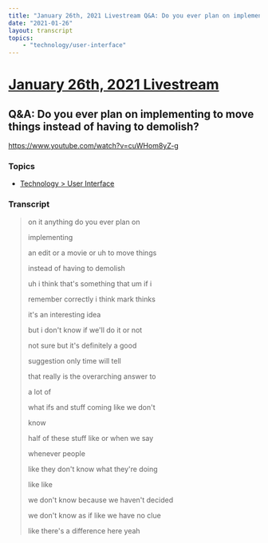 ```yaml
---
title: "January 26th, 2021 Livestream Q&A: Do you ever plan on implementing to move things instead of having to demolish?"
date: "2021-01-26"
layout: transcript
topics:
    - "technology/user-interface"
---
```

# [January 26th, 2021 Livestream](../2021-01-26.md)
## Q&A: Do you ever plan on implementing to move things instead of having to demolish?
https://www.youtube.com/watch?v=cuWHom8yZ-g

### Topics
* [Technology > User Interface](../topics/technology/user-interface.md)

### Transcript

> on it anything do you ever plan on
>
> implementing
>
> an edit or a movie or uh to move things
>
> instead of having to demolish
>
> uh i think that's something that um if i
>
> remember correctly i think mark thinks
>
> it's an interesting idea
>
> but i don't know if we'll do it or not
>
> not sure but it's definitely a good
>
> suggestion only time will tell
>
> that really is the overarching answer to
>
> a lot of
>
> what ifs and stuff coming like we don't
>
> know
>
> half of these stuff like or when we say
>
> whenever people
>
> like they don't know what they're doing
>
> like like
>
> we don't know because we haven't decided
>
> we don't know as if like we have no clue
>
> like there's a difference here yeah
>
